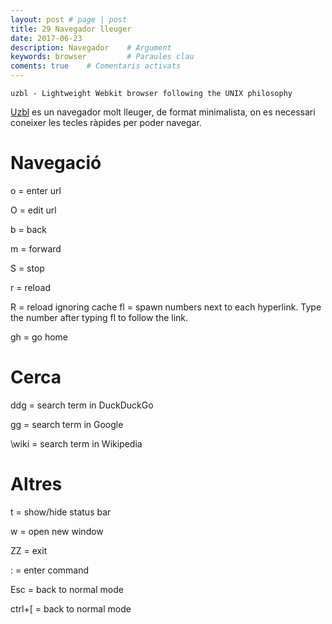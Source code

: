 ```yaml
---
layout: post # page | post
title: 29 Navegador lleuger
date: 2017-06-23 
description: Navegador    # Argument
keywords: browser         # Paraules clau
coments: true    # Comentaris activats
---
```


```
uzbl - Lightweight Webkit browser following the UNIX philosophy
```

[Uzbl](https://wiki.archlinux.org/index.php/UZBL-Browser) es un navegador molt lleuger, de format minimalista, on es necessari coneixer les tecles ràpides per poder navegar.

# Navegació #

o  = enter url 

O  = edit url 

b  = back 

m  = forward 

S  = stop 

r  = reload 

R  = reload ignoring cache 
fl = spawn numbers next to each hyperlink. Type the number after typing fl to follow the link. 

gh = go home 

# Cerca #

ddg    = search term in DuckDuckGo 

gg     = search term in Google 

\wiki  = search term in Wikipedia 

# Altres #

t        = show/hide status bar 

w        = open new window 

ZZ       = exit 

:        = enter command 

Esc      = back to normal mode 

ctrl+[   = back to normal mode 
